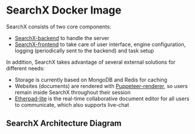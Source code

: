 # SearchX Docker Image

SearchX consists of two core components: 
* [SearchX-backend](https://github.com/felipemoraes/searchx-backend) to handle the server
* [SearchX-frontend](https://github.com/felipemoraes/searchx-frontend) to take care of user interface, engine configuration, logging (periodically sent to the backend) and task setup

In addition, SearchX takes advantage of several external solutions for different needs:
* Storage is currently based on MongoDB and Redis for caching
*  Websites (documents) are rendered with [Puppeteer-renderer](https://github.com/zenato/puppeteer-renderer), so users remain inside SearchX throughout their session
* [Etherpad-lite](https://github.com/ether/etherpad-lite) is the real-time collaborative document editor for all users to communicate, which also supports live-chat 

## SearchX Architecture Diagram
